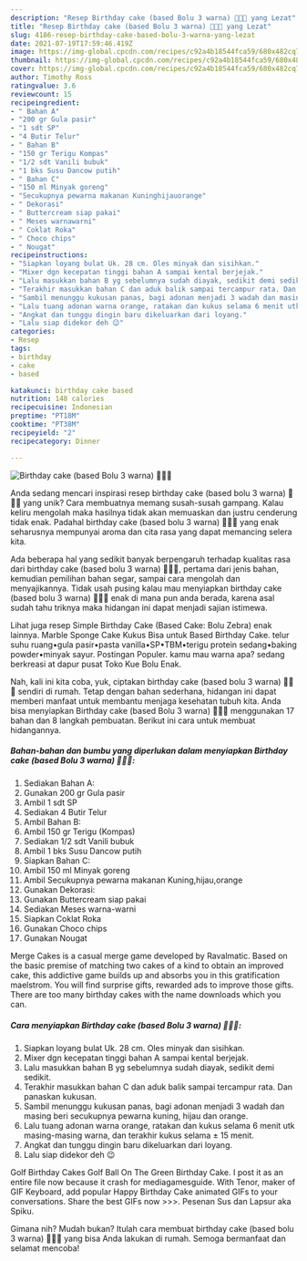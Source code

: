 ```yaml
---
description: "Resep Birthday cake (based Bolu 3 warna) 🧡💚💛 yang Lezat"
title: "Resep Birthday cake (based Bolu 3 warna) 🧡💚💛 yang Lezat"
slug: 4186-resep-birthday-cake-based-bolu-3-warna-yang-lezat
date: 2021-07-19T17:59:46.419Z
image: https://img-global.cpcdn.com/recipes/c92a4b18544fca59/680x482cq70/birthday-cake-based-bolu-3-warna-🧡💚💛-foto-resep-utama.jpg
thumbnail: https://img-global.cpcdn.com/recipes/c92a4b18544fca59/680x482cq70/birthday-cake-based-bolu-3-warna-🧡💚💛-foto-resep-utama.jpg
cover: https://img-global.cpcdn.com/recipes/c92a4b18544fca59/680x482cq70/birthday-cake-based-bolu-3-warna-🧡💚💛-foto-resep-utama.jpg
author: Timothy Ross
ratingvalue: 3.6
reviewcount: 15
recipeingredient:
- " Bahan A"
- "200 gr Gula pasir"
- "1 sdt SP"
- "4 Butir Telur"
- " Bahan B"
- "150 gr Terigu Kompas"
- "1/2 sdt Vanili bubuk"
- "1 bks Susu Dancow putih"
- " Bahan C"
- "150 ml Minyak goreng"
- "Secukupnya pewarna makanan Kuninghijauorange"
- " Dekorasi"
- " Buttercream siap pakai"
- " Meses warnawarni"
- " Coklat Roka"
- " Choco chips"
- " Nougat"
recipeinstructions:
- "Siapkan loyang bulat Uk. 28 cm. Oles minyak dan sisihkan."
- "Mixer dgn kecepatan tinggi bahan A sampai kental berjejak."
- "Lalu masukkan bahan B yg sebelumnya sudah diayak, sedikit demi sedikit."
- "Terakhir masukkan bahan C dan aduk balik sampai tercampur rata. Dan panaskan kukusan."
- "Sambil menunggu kukusan panas, bagi adonan menjadi 3 wadah dan masing beri secukupnya pewarna kuning, hijau dan orange."
- "Lalu tuang adonan warna orange, ratakan dan kukus selama 6 menit utk masing-masing warna, dan terakhir kukus selama ± 15 menit."
- "Angkat dan tunggu dingin baru dikeluarkan dari loyang."
- "Lalu siap didekor deh 😉"
categories:
- Resep
tags:
- birthday
- cake
- based

katakunci: birthday cake based 
nutrition: 148 calories
recipecuisine: Indonesian
preptime: "PT18M"
cooktime: "PT38M"
recipeyield: "2"
recipecategory: Dinner

---
```



![Birthday cake (based Bolu 3 warna) 🧡💚💛](https://img-global.cpcdn.com/recipes/c92a4b18544fca59/680x482cq70/birthday-cake-based-bolu-3-warna-🧡💚💛-foto-resep-utama.jpg)

Anda sedang mencari inspirasi resep birthday cake (based bolu 3 warna) 🧡💚💛 yang unik? Cara membuatnya memang susah-susah gampang. Kalau keliru mengolah maka hasilnya tidak akan memuaskan dan justru cenderung tidak enak. Padahal birthday cake (based bolu 3 warna) 🧡💚💛 yang enak seharusnya mempunyai aroma dan cita rasa yang dapat memancing selera kita.

Ada beberapa hal yang sedikit banyak berpengaruh terhadap kualitas rasa dari birthday cake (based bolu 3 warna) 🧡💚💛, pertama dari jenis bahan, kemudian pemilihan bahan segar, sampai cara mengolah dan menyajikannya. Tidak usah pusing kalau mau menyiapkan birthday cake (based bolu 3 warna) 🧡💚💛 enak di mana pun anda berada, karena asal sudah tahu triknya maka hidangan ini dapat menjadi sajian istimewa.

Lihat juga resep Simple Birthday Cake (Based Cake: Bolu Zebra) enak lainnya. Marble Sponge Cake Kukus Bisa untuk Based Birthday Cake. telur suhu ruang•gula pasir•pasta vanilla•SP•TBM•terigu protein sedang•baking powder•minyak sayur. Postingan Populer. kamu mau warna apa? sedang berkreasi at dapur pusat Toko Kue Bolu Enak.


Nah, kali ini kita coba, yuk, ciptakan birthday cake (based bolu 3 warna) 🧡💚💛 sendiri di rumah. Tetap dengan bahan sederhana, hidangan ini dapat memberi manfaat untuk membantu menjaga kesehatan tubuh kita. Anda bisa menyiapkan Birthday cake (based Bolu 3 warna) 🧡💚💛 menggunakan 17 bahan dan 8 langkah pembuatan. Berikut ini cara untuk membuat hidangannya.

<!--inarticleads1-->

##### Bahan-bahan dan bumbu yang diperlukan dalam menyiapkan Birthday cake (based Bolu 3 warna) 🧡💚💛:

1. Sediakan  Bahan A:
1. Gunakan 200 gr Gula pasir
1. Ambil 1 sdt SP
1. Sediakan 4 Butir Telur
1. Ambil  Bahan B:
1. Ambil 150 gr Terigu (Kompas)
1. Sediakan 1/2 sdt Vanili bubuk
1. Ambil 1 bks Susu Dancow putih
1. Siapkan  Bahan C:
1. Ambil 150 ml Minyak goreng
1. Ambil Secukupnya pewarna makanan Kuning,hijau,orange
1. Gunakan  Dekorasi:
1. Gunakan  Buttercream siap pakai
1. Sediakan  Meses warna-warni
1. Siapkan  Coklat Roka
1. Gunakan  Choco chips
1. Gunakan  Nougat


Merge Cakes is a casual merge game developed by Ravalmatic. Based on the basic premise of matching two cakes of a kind to obtain an improved cake, this addictive game builds up and absorbs you in this gratification maelstrom. You will find surprise gifts, rewarded ads to improve those gifts. There are too many birthday cakes with the name downloads which you can. 

<!--inarticleads2-->

##### Cara menyiapkan Birthday cake (based Bolu 3 warna) 🧡💚💛:

1. Siapkan loyang bulat Uk. 28 cm. Oles minyak dan sisihkan.
1. Mixer dgn kecepatan tinggi bahan A sampai kental berjejak.
1. Lalu masukkan bahan B yg sebelumnya sudah diayak, sedikit demi sedikit.
1. Terakhir masukkan bahan C dan aduk balik sampai tercampur rata. Dan panaskan kukusan.
1. Sambil menunggu kukusan panas, bagi adonan menjadi 3 wadah dan masing beri secukupnya pewarna kuning, hijau dan orange.
1. Lalu tuang adonan warna orange, ratakan dan kukus selama 6 menit utk masing-masing warna, dan terakhir kukus selama ± 15 menit.
1. Angkat dan tunggu dingin baru dikeluarkan dari loyang.
1. Lalu siap didekor deh 😉


Golf Birthday Cakes Golf Ball On The Green Birthday Cake. I post it as an entire file now because it crash for mediagamesguide. With Tenor, maker of GIF Keyboard, add popular Happy Birthday Cake animated GIFs to your conversations. Share the best GIFs now &gt;&gt;&gt;. Pesenan Sus dan Lapsur aka Spiku. 

Gimana nih? Mudah bukan? Itulah cara membuat birthday cake (based bolu 3 warna) 🧡💚💛 yang bisa Anda lakukan di rumah. Semoga bermanfaat dan selamat mencoba!
